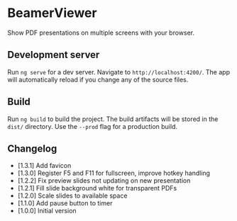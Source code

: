# BeamerViewer

Show PDF presentations on multiple screens with your browser.

## Development server

Run `ng serve` for a dev server. Navigate to `http://localhost:4200/`. The app will automatically reload if you change any of the source files.

## Build

Run `ng build` to build the project. The build artifacts will be stored in the `dist/` directory. Use the `--prod` flag for a production build.

## Changelog

 - [1.3.1] Add favicon
 - [1.3.0] Register F5 and F11 for fullscreen, improve hotkey handling
 - [1.2.2] Fix preview slides not updating on new presentation
 - [1.2.1] Fill slide background white for transparent PDFs
 - [1.2.0] Scale slides to available space
 - [1.1.0] Add pause button to timer
 - [1.0.0] Initial version
